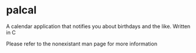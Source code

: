 # palcal
A calendar application that notifies you about birthdays and the like. Written in C

Please refer to the nonexistant man page for more information
